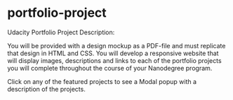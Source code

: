 # portfolio-project
Udacity Portfolio Project Description:  

You will be provided with a design mockup as a PDF-file and must replicate that design in HTML and CSS. 
You will develop a responsive website that will display images, descriptions and links to each of the 
portfolio projects you will complete throughout the course of your Nanodegree program.

Click on any of the featured projects to see a Modal popup with a description of the projects.  
